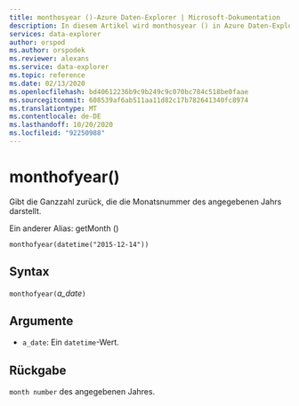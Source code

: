```yaml
---
title: monthosyear ()-Azure Daten-Explorer | Microsoft-Dokumentation
description: In diesem Artikel wird monthosyear () in Azure Daten-Explorer beschrieben.
services: data-explorer
author: orspod
ms.author: orspodek
ms.reviewer: alexans
ms.service: data-explorer
ms.topic: reference
ms.date: 02/13/2020
ms.openlocfilehash: bd40612236b9c9b249c9c070bc784c518be0faae
ms.sourcegitcommit: 608539af6ab511aa11d82c17b782641340fc8974
ms.translationtype: MT
ms.contentlocale: de-DE
ms.lasthandoff: 10/20/2020
ms.locfileid: "92250988"
---
```

# <a name="monthofyear"></a>monthofyear()

Gibt die Ganzzahl zurück, die die Monatsnummer des angegebenen Jahrs darstellt.

Ein anderer Alias: getMonth ()

```kusto
monthofyear(datetime("2015-12-14"))
```

## <a name="syntax"></a>Syntax

`monthofyear(`*a_date*`)`

## <a name="arguments"></a>Argumente

* `a_date`: Ein `datetime`-Wert.

## <a name="returns"></a>Rückgabe

`month number` des angegebenen Jahres.
